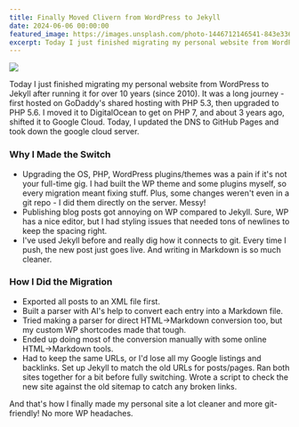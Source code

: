 ```yaml
---
title: Finally Moved Clivern from WordPress to Jekyll
date: 2024-06-06 00:00:00
featured_image: https://images.unsplash.com/photo-1446712146541-843e336d8154
excerpt: Today I just finished migrating my personal website from WordPress to Jekyll after running it for over 10 years (since 2010). It was a long journey - first hosted on GoDaddy's shared hosting with PHP 5.3, then upgraded to PHP 5.6. I moved it to DigitalOcean to get on PHP 7, and about 3 years ago, shifted it to Google Cloud. Today, I updated the DNS to GitHub Pages and took down the google cloud server.
---
```


![](https://images.unsplash.com/photo-1446712146541-843e336d8154)

Today I just finished migrating my personal website from WordPress to Jekyll after running it for over 10 years (since 2010). It was a long journey - first hosted on GoDaddy's shared hosting with PHP 5.3, then upgraded to PHP 5.6. I moved it to DigitalOcean to get on PHP 7, and about 3 years ago, shifted it to Google Cloud. Today, I updated the DNS to GitHub Pages and took down the google cloud server.

### Why I Made the Switch

- Upgrading the OS, PHP, WordPress plugins/themes was a pain if it's not your full-time gig. I had built the WP theme and some plugins myself, so every migration meant fixing stuff. Plus, some changes weren't even in a git repo - I did them directly on the server. Messy!
- Publishing blog posts got annoying on WP compared to Jekyll. Sure, WP has a nice editor, but I had styling issues that needed tons of newlines to keep the spacing right.
- I've used Jekyll before and really dig how it connects to git. Every time I push, the new post just goes live. And writing in Markdown is so much cleaner.


### How I Did the Migration

- Exported all posts to an XML file first.
- Built a parser with AI's help to convert each entry into a Markdown file.
- Tried making a parser for direct HTML->Markdown conversion too, but my custom WP shortcodes made that tough.
- Ended up doing most of the conversion manually with some online HTML->Markdown tools.
- Had to keep the same URLs, or I'd lose all my Google listings and backlinks. Set up Jekyll to match the old URLs for posts/pages. Ran both sites together for a bit before fully switching. Wrote a script to check the new site against the old sitemap to catch any broken links.


And that's how I finally made my personal site a lot cleaner and more git-friendly! No more WP headaches.
